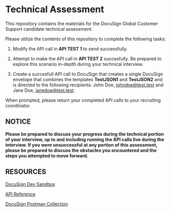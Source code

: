 # Technical Assessment

This repository contains the materials for the DocuSign Global Customer Support candidate technical assessment.

Please utilize the contents of this repository to complete the following tasks:

1) Modify the API call in <b>API TEST 1</b> to send successfully.

2) Attempt to make the API call in <b>API TEST 2</b> succesfully. Be prepared to explore this scenario in-depth during your technical interview.

3) Create a succesfull API call to DocuSign that creates a single DocuSign envelope that combines the templates <b>TestJSON1</b> and <b>TestJSON2</b> and is directed to the following recipients: John Doe, johndoe@test.test and Jane Doe, janedoe@test.test.

When prompted, please return your completed API calls to your recruiting coordinator.

NOTICE
------

<b>Please be prepared to discuss your progress during the technical portion of your interview, up to and including running the API calls live during the interview.  If you were unsuccessful at any portion of this assessment, please be prepared to discuss the obstacles you encountered and the steps you attempted to move forward.</b>


RESOURCES
---------

<a href="https://go.docusign.com/sandbox/productshot/">DocuSign Dev Sandbox</a>

<a href="https://developers.docusign.com/docs/esign-rest-api/reference/">API Reference</a>

<a href="https://www.docusign.com/blog/dsdev-please-mr-postman">DocuSign Postman Collection</a>
